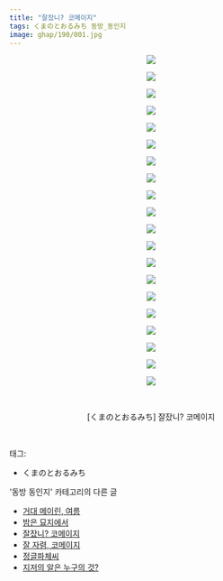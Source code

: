 ```yaml
---
title: "잘잤니? 코메이지"
tags: くまのとおるみち 동방_동인지
image: ghap/190/001.jpg
---
```

<div class="article">
<p style="text-align: center; clear: none; float: none;"><img src="{{ site.nasurl }}/ghap/190/001.jpg"/></p>
<p style="text-align: center; clear: none; float: none;"><img src="{{ site.nasurl }}/ghap/190/002.jpg"/></p>
<p style="text-align: center; clear: none; float: none;"><img src="{{ site.nasurl }}/ghap/190/003.jpg"/></p>
<p style="text-align: center; clear: none; float: none;"><img src="{{ site.nasurl }}/ghap/190/004.jpg"/></p>
<p style="text-align: center; clear: none; float: none;"><img src="{{ site.nasurl }}/ghap/190/005.jpg"/></p>
<p style="text-align: center; clear: none; float: none;"><img src="{{ site.nasurl }}/ghap/190/006.jpg"/></p>
<p style="text-align: center; clear: none; float: none;"><img src="{{ site.nasurl }}/ghap/190/007.jpg"/></p>
<p style="text-align: center; clear: none; float: none;"><img src="{{ site.nasurl }}/ghap/190/008.jpg"/></p>
<p style="text-align: center; clear: none; float: none;"><img src="{{ site.nasurl }}/ghap/190/009.jpg"/></p>
<p style="text-align: center; clear: none; float: none;"><img src="{{ site.nasurl }}/ghap/190/010.jpg"/></p>
<p style="text-align: center; clear: none; float: none;"><img src="{{ site.nasurl }}/ghap/190/011.jpg"/></p>
<p style="text-align: center; clear: none; float: none;"><img src="{{ site.nasurl }}/ghap/190/012.jpg"/></p>
<p style="text-align: center; clear: none; float: none;"><img src="{{ site.nasurl }}/ghap/190/013.jpg"/></p>
<p style="text-align: center; clear: none; float: none;"><img src="{{ site.nasurl }}/ghap/190/014.jpg"/></p>
<p style="text-align: center; clear: none; float: none;"><img src="{{ site.nasurl }}/ghap/190/015.jpg"/></p>
<p style="text-align: center; clear: none; float: none;"><img src="{{ site.nasurl }}/ghap/190/016.jpg"/></p>
<p style="text-align: center; clear: none; float: none;"><img src="{{ site.nasurl }}/ghap/190/017.jpg"/></p>
<p style="text-align: center; clear: none; float: none;"><img src="{{ site.nasurl }}/ghap/190/018.jpg"/></p>
<p style="text-align: center; clear: none; float: none;"><img src="{{ site.nasurl }}/ghap/190/019.jpg"/></p>
<p style="text-align: center; clear: none; float: none;"><img src="{{ site.nasurl }}/ghap/190/020.jpg"/></p>
<p style="text-align: center; clear: none; float: none;"><br/></p>
<p style="text-align: center; clear: none; float: none;">[くまのとおるみち] 잘잤니? 코메이지</p>
<p><br/></p>
</div><div class="tagTrail">
<p>태그: </p>
<ul>
<li>くまのとおるみち</li>
</ul>
</div><div class="another">
<p>'동방 동인지' 카테고리의 다른 글</p>
<ul>
<li><a href="/2016-06-18-ghap_192">거대 메이린, 여름</a></li>
<li><a href="/2016-06-18-ghap_191">밤은 묘지에서</a></li>
<li><a href="/2016-06-18-ghap_190">잘잤니? 코메이지</a></li>
<li><a href="/2016-06-18-ghap_189">잘 자렴, 코메이지</a></li>
<li><a href="/2016-06-18-ghap_188">정글파체씨</a></li>
<li><a href="/2016-06-18-ghap_187">지저의 알은 누구의 것?</a></li>
</ul>
</div><div class="cb_module cb_fluid">
<div class="cb_wrt cb_profile">
</div><!-- commentList close -->
</div>
<br/>
<p id="refer"></p>
<br/>
